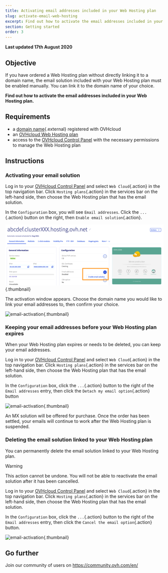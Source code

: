 ```yaml
---
title: Activating email addresses included in your Web Hosting plan
slug: activate-email-web-hosting
excerpt: Find out how to activate the email addresses included in your Web Hosting plan
section: Getting started
order: 3
---
```


**Last updated 17th August 2020**

## Objective

If you have ordered a Web Hosting plan without directly linking it to a domain name, the email solution included with your Web Hosting plan must be enabled manually. You can link it to the domain name of your choice.

**Find out how to activate the email addresses included in your Web Hosting plan.**

## Requirements

- a [domain name](https://www.ovh.co.uk/domains/){.external} registered with OVHcloud
- an [OVHcloud Web Hosting plan](https://www.ovh.co.uk/web-hosting)
- access to the [OVHcloud Control Panel](https://www.ovh.com/auth/?action=gotomanager) with the necessary permissions to manage the Web Hosting plan

## Instructions

### Activating your email solution

Log in to your [OVHcloud Control Panel](https://www.ovh.com/auth/?action=gotomanager) and select `Web Cloud`{.action} in the top navigation bar. Click `Hosting plans`{.action} in the services bar on the left-hand side, then choose the Web Hosting plan that has the email solution.

In the `Configuration` box, you will see `Email addresses`. Click the `...`{.action} button on the right, then `Enable email solution`{.action}.

![email-activation](images/mail-hosting01.png){.thumbnail}

The activation window appears. Choose the domain name you would like to link your email addresses to, then confirm your choice.

![email-activation](images/mail-hosting02.png){.thumbnail}

### Keeping your email addresses before your Web Hosting plan expires

When your Web Hosting plan expires or needs to be deleted, you can keep your email addresses.

Log in to your [OVHcloud Control Panel](https://www.ovh.com/auth/?action=gotomanager) and select `Web Cloud`{.action} in the top navigation bar. Click `Hosting plans`{.action} in the services bar on the left-hand side, then choose the Web Hosting plan that has the email solution.

In the `Configuration` box, click the `...`{.action} button to the right of the `Email addresses` entry, then click the `Detach my email option`{.action} button

![email-activation](images/mail-hosting03.png){.thumbnail}

An MX solution will be offered for purchase. Once the order has been settled, your emails will continue to work after the Web Hosting plan is suspended.
 
### Deleting the email solution linked to your Web Hosting plan

You can permanently delete the email solution linked to your Web Hosting plan.

> [!warning]
>
>This action cannot be undone. You will not be able to reactivate the email solution after it has been cancelled.

Log in to your [OVHcloud Control Panel](https://www.ovh.com/auth/?action=gotomanager) and select `Web Cloud`{.action} in the top navigation bar. Click `Hosting plans`{.action} in the services bar on the left-hand side, then choose the Web Hosting plan that has the email solution.

In the `Configuration` box, click the `...`{.action} button to the right of the `Email addresses` entry, then click the `Cancel the email option`{.action} button.

![email-activation](images/mail-hosting04.png){.thumbnail}

## Go further

Join our community of users on <https://community.ovh.com/en/>
